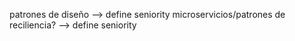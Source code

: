 patrones de diseño --> define seniority
microservicios/patrones de reciliencia? --> define seniority